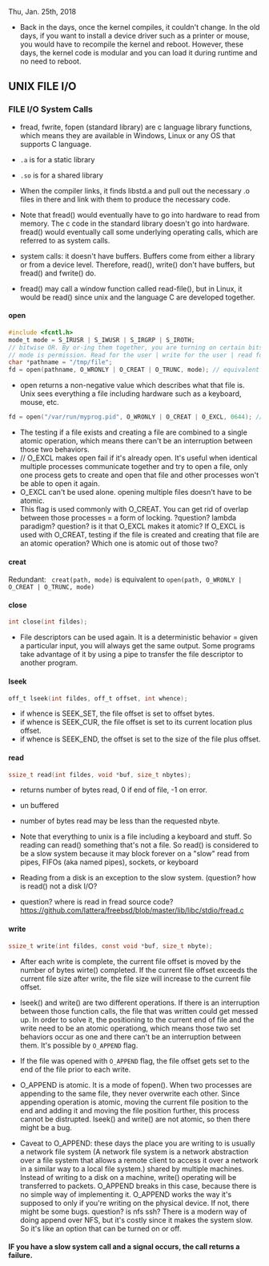 Thu, Jan. 25th, 2018
* Back in the days, once the kernel compiles, it couldn't change. In the old days, if you want to install a device driver such as a printer or mouse, you would have to recompile the kernel and reboot. However, these days, the kernel code is modular and you can load it during runtime and no need to reboot. 

## UNIX FILE I/O

### FILE I/O System Calls

* fread, fwrite, fopen (standard library) are c language library functions, which means they are available in Windows, Linux or any OS that supports C language. 
* <code>.a</code> is for a static library
* <code>.so</code> is for a shared library
* When the compiler links, it finds libstd.a and pull out the necessary .o files in there and link with them to produce the necessary code. 
* Note that fread() would eventually have to go into hardware to read from memory. The c code in the standard library doesn't go into hardware. fread() would eventually call some underlying operating calls, which are referred to as <bold>system calls</bold>. 

* system calls: it doesn't have buffers. Buffers come from either a library or from a device level. Therefore, read(), write() don't have buffers, but fread() and fwrite() do. 

* fread() may call a window function called read-file(), but in Linux, it would be read() since unix and the language C are developed together. 

#### open

```c
#include <fcntl.h>
mode_t mode = S_IRUSR | S_IWUSR | S_IRGRP | S_IROTH; 
// bitwise OR. By or-ing them together, you are turning on certain bits.
// mode is permission. Read for the user | write for the user | read for the group | read for others => typical mode.
char *pathname = "/tmp/file";
fd = open(pathname, O_WRONLY | O_CREAT | O_TRUNC, mode); // equivalent to fopen with the "w" mode. 
```
* open returns a non-negative value which describes what that file is. Unix sees everything a file including hardware such as a keyboard, mouse, etc. 

```c
fd = open("/var/run/myprog.pid", O_WRONLY | O_CREAT | O_EXCL, 0644); //0644 is equivalent to the mode above. By putting a 0 infront of 644, the number became an octal number.

```
* The testing if a file exists and creating a file are combined to a single atomic operation, which means there can't be an interruption between those two behaviors. 
* // O_EXCL makes open fail if it's already open. It's useful when identical multiple processes communicate together and try to open a file, only one process gets to create and open that file and other processes won't be able to open it again. 
* O_EXCL can't be used alone. opening multiple files doesn't have to be atomic. 
* This flag is used commonly with O_CREAT. You can get rid of overlap between those processes = a form of locking. ?question? lambda paradigm?
question? is it that O_EXCL makes it atomic? If O_EXCL is used with O_CREAT, testing if the file is created and creating that file are an atomic operation? Which one is atomic out of those two?

#### creat
Redundant: <code> creat(path, mode)</code> is equivalent to <code>open(path, O_WRONLY | O_CREAT | O_TRUNC, mode)</code> 

#### close
```c
int close(int fildes);
```
* File descriptors can be used again. It is a <bold>deterministic behavior</bold> = given a particular input, you will always get the same output. Some programs take advantage of it by using a pipe to transfer the file descriptor to another program. 

#### lseek
```c
off_t lseek(int fildes, off_t offset, int whence);
```
* if whence is SEEK_SET, the file offset is set to offset bytes.
* if whence is SEEK_CUR, the file offset is set to its current location plus offset. 
* if whence is SEEK_END, the offset is set to the size of the file plus offset. 

#### read
```c
ssize_t read(int fildes, void *buf, size_t nbytes);
```

* returns number of bytes read, 0 if end of file, -1 on error.

* un buffered 

* number of bytes read may be less than the requested nbyte. 

* Note that everything to unix is a file including a keyboard and stuff. So reading can read() something that's not a file. So read() is considered to be a slow system because it may block forever on a "slow" read from pipes, FIFOs (aka named pipes), sockets, or keyboard 

* Reading from a disk is an exception to the slow system. (question? how is read() not a disk I/O? 

* question? where is read in fread source code? https://github.com/lattera/freebsd/blob/master/lib/libc/stdio/fread.c

#### write

```c
ssize_t write(int fildes, const void *buf, size_t nbyte);
```

* After each write is complete, the current file offset is moved by the number of bytes wirte() completed. If the current file offset exceeds the current file size after write, the file size will increase to the current file offset.

* lseek() and write() are two different operations. If there is an interruption between those function calls, the file that was written could get messed up. In order to solve it, the positioning to the current end of file and the write need to be an atomic operationg, which means those two set behaviors occur as one and there can't be an interruption between them. It's possible by <code>O_APPEND</code> flag. 

* If the file was opened with <code>O_APPEND</code> flag, the file offset gets set to the end of the file prior to each write.

* O_APPEND is atomic. It is a mode of fopen(). When two processes are appending to the same file, they never overwrite each other. Since appending operation is atomic, moving the current file position to the end and adding it and moving the file position further, this process cannot be distrupted. lseek() and write() are not atomic, so then there might be a bug. 

* Caveat to O_APPEND: these days the place you are writing to is usually a network file system (A network file system is a network abstraction over a file system that allows a remote client to access it over a network in a similar way to a local file system.) shared by multiple machines. Instead of writing to a disk on a machine, write() operating will be transferred to packets. O_APPEND breaks in this case, because there is no simple way of implementing it. O_APPEND works the way it's supposed to only if you're writing on the physical device. If not, there might be some bugs. question? is nfs ssh? There is a modern way of doing append over NFS, but it's costly since it makes the system slow. So it's like an option that can be turned on or off. 




#### IF you have a slow system call and a signal occurs, the call returns a failure.
